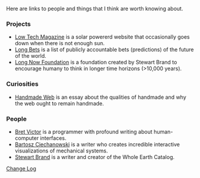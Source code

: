 Here are links to people and things that I think are worth knowing about.

### Projects

- [Low Tech Magazine](//solar.lowtechmagazine.com) is a solar powererd website that occasionally goes down when there is not enough sun.
- [Long Bets](//longbets.org) is a list of publicly accountable bets (predictions) of the future of the world.
- [Long Now Foundation](//longnow.org/) is a foundation created by Stewart Brand to encourage humany to think in longer time horizons (>10,000 years).

### Curiosities
- [Handmade Web](http://luckysoap.com/statements/handmadeweb.html) is an essay about the qualities of handmade and why the web ought to remain handmade.

### People

- [Bret Victor](http://worrydream.com) is a programmer with profound writing about human-computer interfaces.
- [Bartosz Ciechanowski](https://ciechanow.ski/archives/) is a writer who creates incredible interactive visualizations of mechanical systems.
- [Stewart Brand](//en.wikipedia.org/wiki/Stewart_Brand) is a writer and creator of the Whole Earth Catalog.

[Change Log](//github.com/davidhariri/site/commits/main/pages/Links.md)

